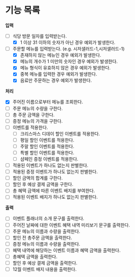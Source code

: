 # 기능 목록

**입력**
- [ ] 식당 방문 일자를 입력받는다.
  - [X] 1 이상 31 이하의 숫자가 아닌 경우 예외가 발생한다.
- [ ] 주문할 메뉴를 입력받는다. (e.g. 시저샐러드-1,시저샐러드-1)
  - [X] 존재하지 않는 메뉴인 경우 예외가 발생한다.
  - [X] 메뉴의 개수가 1 미만의 숫자인 경우 예외가 발생한다.
  - [X] 메뉴 형식이 유효하지 않은 경우 예외가 발생한다.
  - [X] 중복 메뉴를 입력한 경우 예외가 발생한다.
  - [X] 음료만 주문하는 경우 예외가 발생한다.

**처리**

- [X] 주어진 이름으로부터 메뉴를 조회한다.
- [ ] 주문 메뉴의 수량을 구한다.
- [ ] 총 주문 금액을 구한다.
- [ ] 증정 메뉴의 가격을 구한다.
- [ ] 이벤트를 적용한다.
  - [ ] 크리스마스 디데이 할인 이벤트를 적용한다.
  - [ ] 평일 할인 이벤트를 적용한다.
  - [ ] 주말 할인 이벤트를 적용한다.
  - [ ] 특별 할인 이벤트를 적용한다.
  - [ ] 샴페인 증정 이벤트를 적용한다.
- [ ] 적용된 이벤트가 하나도 없는지 판별한다.
- [ ] 적용된 증정 이벤트가 하나도 없는지 판별한다.
- [ ] 할인 금액의 합계를 구한다.
- [ ] 할인 후 예상 결제 금액을 구한다.
- [ ] 총 혜택 금액에 따른 이벤트 배지를 부여한다.
- [ ] 적용된 이벤트 배지가 하나도 없는지 판별한다.

**출력**

- [ ] 이벤트 플래너의 소개 문구를 출력한다.
- [ ] 주어진 날짜에 대한 이벤트 혜택 내역 미리보기 문구를 출력한다.
- [ ] 주문 메뉴의 이름과 수량을 출력한다.
- [ ] 할인 전 총주문 금액을 출력한다.
- [ ] 증정 메뉴의 이름과 수량을 출력한다.
- [ ] 혜택 내역에 해당하는 이벤트 이름과 혜택 금액을 출력한다.
- [ ] 총혜택 금액을 출력한다.
- [ ] 할인 후 예상 결제 금액을 출력한다.
- [ ] 12월 이벤트 배지 내용을 출력한다.
